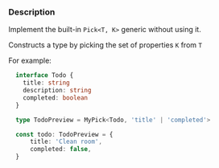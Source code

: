 ### Description
Implement the built-in `Pick<T, K>` generic without using it.

  Constructs a type by picking the set of properties `K` from `T`

  For example:

```ts
  interface Todo {
    title: string
    description: string
    completed: boolean
  }

  type TodoPreview = MyPick<Todo, 'title' | 'completed'>

  const todo: TodoPreview = {
      title: 'Clean room',
      completed: false,
  }
```